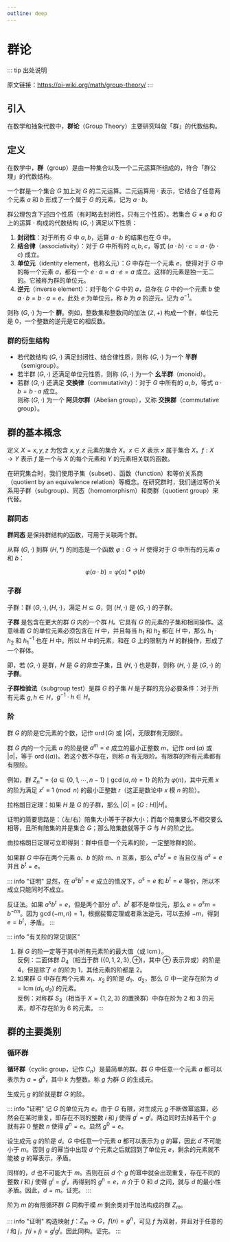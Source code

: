 ```yaml
---
outline: deep
---
```


# 群论

::: tip 出处说明

<!--@include: ./disclaimer.md-->

原文链接：https://oi-wiki.org/math/group-theory/
:::

## 引入

在数学和抽象代数中，**群论**（Group Theory）主要研究叫做「群」的代数结构。

## 定义

在数学中，**群**（group）是由一种集合以及一个二元运算所组成的，符合「群公理」的代数结构。

一个群是一个集合 $G$ 加上对 $G$ 的二元运算。二元运算用 $\cdot$ 表示，它结合了任意两个元素 $a$ 和 $b$ 形成了一个属于 $G$ 的元素，记为 $a\cdot b$。

群公理包含下述四个性质（有时略去封闭性，只有三个性质）。若集合 $G\neq\varnothing$ 和 $G$ 上的运算 $\cdot$ 构成的代数结构 $(G,\cdot)$ 满足以下性质：

1.  **封闭性**：对于所有 $G$ 中 $a, b$，运算 $a·b$ 的结果也在 G 中。
2.  **结合律**（associativity）：对于 $G$ 中所有的 $a, b, c$，等式 $(a \cdot b)\cdot c = a \cdot (b \cdot c)$ 成立。
3.  **单位元**（identity element，也称幺元）：$G$ 中存在一个元素 $e$，使得对于 $G$ 中的每一个元素 $a$，都有一个 $e \cdot a=a\cdot e=a$ 成立。这样的元素是独一无二的。它被称为群的单位元。
4.  **逆元**（inverse element）：对于每个 $G$ 中的 $a$，总存在 $G$ 中的一个元素 $b$ 使 $a \cdot b = b \cdot a = e$，此处 $e$ 为单位元，称 $b$ 为 $a$ 的逆元，记为 $a^{-1}$。

则称 $(G,\cdot)$ 为一个 **群**。例如，整数集和整数间的加法 $(\mathbb{Z},+)$ 构成一个群，单位元是 0，一个整数的逆元是它的相反数。

### 群的衍生结构

-   若代数结构 $(G,\cdot)$ 满足封闭性、结合律性质，则称 $(G,\cdot)$ 为一个 **半群**（semigroup）。
-   若半群 $(G,\cdot)$ 还满足单位元性质，则称 $(G,\cdot)$ 为一个 **幺半群**（monoid）。
-   若群 $(G,\cdot)$ 还满足 **交换律**（commutativity）：对于 $G$ 中所有的 $a,b$，等式 $a\cdot b=b\cdot a$ 成立。  
    则称 $(G,\cdot)$ 为一个 **阿贝尔群**（Abelian group），又称 **交换群**（commutative group）。

## 群的基本概念

定义 $X={x,y,z}$ 为包含 $x, y, z$ 元素的集合 $X$。$x \in X$ 表示 $x$ 属于集合 $X$。$f:X\to Y$ 表示 $f$ 是一个与 $X$ 的每个元素和 $Y$ 的元素相关联的函数。

在研究集合时，我们使用子集（subset）、函数（function）和等价关系商（quotient by an equivalence relation）等概念。在研究群时，我们通过等价关系用子群（subgroup)、同态（homomorphism）和商群（quotient group）来代替。

### 群同态

**群同态** 是保持群结构的函数，可用于关联两个群。

从群 $(G,\cdot)$ 到群 $(H,*)$ 的同态是一个函数 $\varphi :G\to H$ 使得对于 $G$ 中所有的元素 $a$ 和 $b$：

$$
\varphi (a\cdot b)=\varphi (a)*\varphi (b) 
$$

### 子群

子群：群 $(G,\cdot), (H,\cdot)$，满足 $H\subseteq G$，则 $(H,\cdot)$ 是 $(G,\cdot)$ 的子群。

**子群** 是包含在更大的群 $G$ 内的一个群 $H$。它具有 $G$ 的元素的子集和相同操作。这意味着 $G$ 的单位元素必须包含在 $H$ 中，并且每当 $h_{1}$ 和 $h_{2}$ 都在 $H$ 中，那么 $h_{1}\cdot h_{2}$ 和 $h_{1}^{-1}$ 也在 $H$ 中。所以 $H$ 中的元素，和在 $G$ 上的限制为 $H$ 的群操作，形成了一个群体。

即，若 $(G,\cdot)$ 是群，$H$ 是 $G$ 的非空子集，且 $(H,\cdot)$ 也是群，则称 $(H,\cdot)$ 是 $(G,\cdot)$ 的 **子群**。

**子群检验法**（subgroup test）是群 $G$ 的子集 $H$ 是子群的充分必要条件：对于所有元素 $g,h \in H$，$g^{-1}\cdot h\in H$。

### 阶

群 $G$ 的阶是它元素的个数，记作 $\operatorname{ord}(G)$ 或 $\lvert G \rvert$，无限群有无限阶。

群 $G$ 内的一个元素 $a$ 的阶是使 $a^m = e$ 成立的最小正整数 $m$，记作 $\operatorname{ord}(a)$ 或 $\lvert a \rvert$，等于 $\operatorname{ord}(\langle a \rangle)$。若这个数不存在，则称 $a$ 有无限阶。有限群的所有元素都有有限阶。

例如，群 $Z_n^ \times = \{ a \in \{ 0, 1, \cdots, n-1 \} \mid \gcd(a, n) = 1 \}$ 的阶为 $\varphi(n)$，其中元素 $x$ 的阶为满足 $x^r \equiv 1 \pmod n$ 的最小正整数 $r$（这正是数论中 $x$ 模 $n$ 的阶）。

拉格朗日定理：如果 $H$ 是 $G$ 的子群，那么 $\lvert G \rvert = [G : H] \lvert H \rvert$。

证明的简要思路是：（左/右）陪集大小等于子群大小；而每个陪集要么不相交要么相等，且所有陪集的并是集合 $G$；那么陪集数就等于 $G$ 与 $H$ 的阶之比。

由拉格朗日定理可立即得到：群中任意一个元素的阶，一定整除群的阶。

如果群 $G$ 中存在两个元素 $a$、$b$ 的阶 $m$、$n$ 互素，那么 $a^sb^t=e$ 当且仅当 $a^s=e$ 并且 $b^t=e$。

::: info "证明"
显然，在 $a^sb^t=e$ 成立的情况下，$a^s=e$ 和 $b^t=e$ 等价，所以不成立只能同时不成立。

反证法。如果 $a^sb^t=e$，但是两个部分 $a^s$、$b^t$ 都不是单位元，那么 $e=a^sm=b^{-tm}$。因为 $\gcd(-m,n)=1$，根据裴蜀定理或者乘法逆元，可以去掉 $-m$，得到 $e=b^t$，矛盾。
:::

::: info "有关阶的常见误区"
1.  群 $G$ 的阶一定等于其中所有元素阶的最大值（或 $\operatorname{lcm}$）。  
    反例：二面体群 $D_4$（相当于群 $(\{0, 1, 2, 3\}, \oplus)$，其中 $\oplus$ 表示异或）的阶是 $4$，但是除了 $e$ 的阶为 $1$，其他元素的阶都是 $2$。
2.  如果群 $G$ 中存在两个元素 $x_1$、$x_2$ 的阶是 $d_1$、$d_2$，那么 $G$ 中一定存在阶为 $d=\operatorname{lcm}(d_1,d_2)$ 的元素。  
    反例：对称群 $S_3$（相当于 $X = \{1, 2, 3\}$ 的置换群）中存在阶为 $2$ 和 $3$ 的元素，却不存在阶为 $6$ 的元素。
:::

## 群的主要类别

### 循环群

**循环群**（cyclic group，记作 $C_n$）是最简单的群。群 $G$ 中任意一个元素 $a$ 都可以表示为 $a=g^k$，其中 $k$ 为整数。称 $g$ 为群 $G$ 的生成元。

生成元 $g$ 的阶就是群 $G$ 的阶。

::: info "证明"
记 $G$ 的单位元为 $e$。由于 $G$ 有限，对生成元 $g$ 不断做幂运算，必然会在某时重复，即存在不同的整数 $i$ 和 $j$ 使得 $g^i=g^j$。两边同时去掉若干个 $g$ 就有非 $0$ 整数 $n$ 使得 $g^n=e$。显然 $g^0=e$。

设生成元 $g$ 的阶是 $d$。$G$ 中任意一个元素 $a$ 都可以表示为 $g$ 的幂，因此 $d$ 不可能小于 $m$。否则 $g$ 的幂当中出现 $d$ 个元素之后就回到了单位元 $e$，剩余的元素就不能被 $g$ 的幂表示，矛盾。

同样的，$d$ 也不可能大于 $m$。否则在前 $d$ 个 $g$ 的幂中就会出现重复，存在不同的整数 $i$ 和 $j$ 使得 $g^i=g^j$，再得到的 $g^n=e$，$n$ 介于 $0$ 和 $d$ 之间，就与 $d$ 的最小性矛盾。因此，$d=m$。证完。
:::

阶为 $m$ 的有限循环群 $G$ 同构于模 $m$ 剩余类对于加法构成的群 $Z_m$。

::: info "证明"
构造映射 $f$：$Z_m→G$，$f(n)=g^n$，可见 $f$ 为双射，并且对于任意的 $i$ 和 $j$，$f(i+j)=g^ig^j$。因此同构。证完。
:::